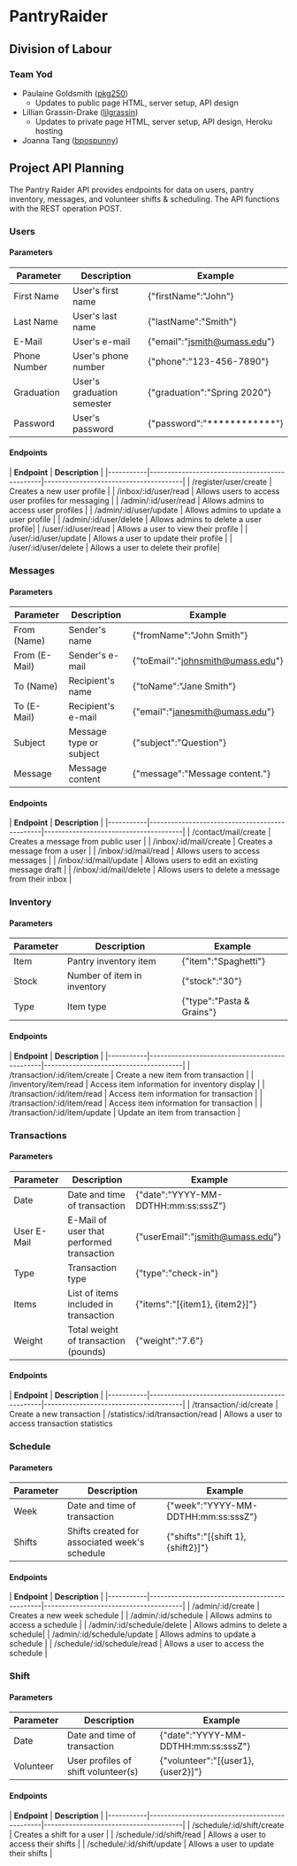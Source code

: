 # PantryRaider

## Division of Labour

### Team Yod
- Paulaine Goldsmith ([pkg250](http://github.com/pkg250))
    - Updates to public page HTML, server setup, API design
- Lillian Grassin-Drake ([lilgrassin](http://github.com/lilgrassin))
    - Updates to private page HTML, server setup, API design, Heroku hosting
- Joanna Tang ([bpospunny](http://github.com/bpospunny))

## Project API Planning

The Pantry Raider API provides endpoints for data on users, pantry inventory, messages, and volunteer shifts & scheduling. The API functions with the REST operation POST.

### Users

#### Parameters

| **Parameter** | **Description** | **Example** |
|-----------|-----------------------------------------------|---------------------------------------|
| First Name     | User's first name |{"firstName":"John"} |
| Last Name     | User's last name |{"lastName":"Smith"} |
| E-Mail     | User's e-mail |{"email":"jsmith@umass.edu"} |
| Phone Number     | User's phone number |{"phone":"123-456-7890"} |
| Graduation    | User's graduation semester |{"graduation":"Spring 2020"} |
| Password    | User's password |{"password":"************"} |

#### Endpoints

| **Endpoint** | **Description** |
|-----------|-----------------------------------------------|---------------------------------------|
| /register/user/create      | Creates a new user profile |
| /inbox/:id/user/read      | Allows users to access user profiles for messaging |
| /admin/:id/user/read      | Allows admins to access user profiles |
| /admin/:id/user/update      | Allows admins to update a user profile |
| /admin/:id/user/delete      | Allows admins to delete a user profile|
| /user/:id/user/read      | Allows a user to view their profile |
| /user/:id/user/update      | Allows a user to update their profile |
| /user/:id/user/delete      | Allows a user to delete their profile|


### Messages

#### Parameters

| **Parameter** | **Description** | **Example** |
|-----------|-----------------------------------------------|---------------------------------------|
| From (Name)     | Sender's name |{"fromName":"John Smith"} |
| From (E-Mail)    | Sender's e-mail |{"toEmail":"johnsmith@umass.edu"} |
| To (Name)    | Recipient's name |{"toName":"Jane Smith"} |
| To (E-Mail)     | Recipient's e-mail |{"email":"janesmith@umass.edu"} |
| Subject    | Message type or subject |{"subject":"Question"} |
| Message    | Message content |{"message":"Message content."} |

#### Endpoints

| **Endpoint** | **Description** |
|-----------|-----------------------------------------------|---------------------------------------|
| /contact/mail/create      | Creates a message from public user |
| /inbox/:id/mail/create      | Creates a message from a user |
| /inbox/:id/mail/read      | Allows users to access messages |
| /inbox/:id/mail/update      | Allows users to edit an existing message draft |
| /inbox/:id/mail/delete      | Allows users to delete a message from their inbox |


### Inventory

#### Parameters

| **Parameter** | **Description** | **Example** |
|-----------|-----------------------------------------------|---------------------------------------|
| Item     | Pantry inventory item |{"item":"Spaghetti"} |
| Stock    | Number of item in inventory |{"stock":"30"} |
| Type    | Item type |{"type":"Pasta & Grains"} |

#### Endpoints

| **Endpoint** | **Description** |
|-----------|-----------------------------------------------|---------------------------------------|
| /transaction/:id/item/create      | Create a new item from transaction |
| /inventory/item/read      | Access item information for inventory display |
| /transaction/:id/item/read      | Access item information for transaction |
| /transaction/:id/item/read      | Access item information for transaction |
| /transaction/:id/item/update     | Update an item from transaction |


### Transactions

#### Parameters

| **Parameter** | **Description** | **Example** |
|-----------|-----------------------------------------------|---------------------------------------|
| Date    | Date and time of transaction |{"date":"YYYY-MM-DDTHH:mm:ss:sssZ"} |
| User E-Mail   | E-Mail of user that performed transaction |{"userEmail":"jsmith@umass.edu"} |
| Type    | Transaction type |{"type":"check-in"} |
| Items    | List of items included in transaction |{"items":"[{item1}, {item2}]"} |
| Weight    | Total weight of transaction (pounds) |{"weight":"7.6"} |

#### Endpoints

| **Endpoint** | **Description** |
|-----------|-----------------------------------------------|---------------------------------------|
| /transaction/:id/create | Create a new transaction
| /statistics/:id/transaction/read | Allows a user to access transaction statistics


### Schedule

#### Parameters

| **Parameter** | **Description** | **Example** |
|-----------|-----------------------------------------------|---------------------------------------|
| Week    | Date and time of transaction |{"week":"YYYY-MM-DDTHH:mm:ss:sssZ"} |
| Shifts    | Shifts created for associated week's schedule |{"shifts":"[{shift 1}, {shift2}]"} |

#### Endpoints

| **Endpoint** | **Description** |
|-----------|-----------------------------------------------|---------------------------------------|
| /admin/:id/create      | Creates a new week schedule |
| /admin/:id/schedule      | Allows admins to access a schedule |
| /admin/:id/schedule/delete      | Allows admins to delete a schedule|
| /admin/:id/schedule/update      | Allows admins to update a schedule |
| /schedule/:id/schedule/read      | Allows a user to access the schedule |


### Shift

#### Parameters

| **Parameter** | **Description** | **Example** |
|-----------|-----------------------------------------------|---------------------------------------|
| Date    | Date and time of transaction |{"date":"YYYY-MM-DDTHH:mm:ss:sssZ"} |
| Volunteer  | User profiles of shift volunteer(s) |{"volunteer":"[{user1}, {user2}]"} |

#### Endpoints

| **Endpoint** | **Description** |
|-----------|-----------------------------------------------|---------------------------------------|
| /schedule/:id/shift/create      | Creates a shift for a user |
| /schedule/:id/shift/read      | Allows a user to access their shifts |
| /schedule/:id/shift/update      | Allows a user to update their shifts |



